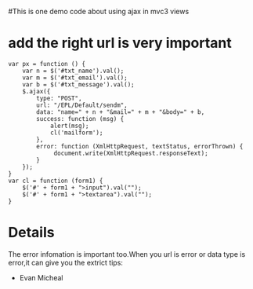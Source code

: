 #This is one demo code about using ajax in mvc3 views
# add the right url is very important #
```
var px = function () {
    var n = $('#txt_name').val();
    var m = $('#txt_email').val();
    var b = $('#txt_message').val();
    $.ajax({
        type: "POST",
        url: "/EPL/Default/sendm",
        data: "name=" + n + "&mail=" + m + "&body=" + b,
        success: function (msg) {
            alert(msg);
            cl('mailform');
        },
        error: function (XmlHttpRequest, textStatus, errorThrown) {
             document.write(XmlHttpRequest.responseText);
        }
    });
}
var cl = function (form1) {
    $('#' + form1 + ">input").val("");
    $('#' + form1 + ">textarea").val("");
}
```


# Details #

The error infomation is important too.When you url is error or data type is error,it can give you the extrict tips:
  * Evan Micheal